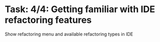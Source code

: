 # Task: 4/4: Getting familiar with IDE refactoring features

Show refactoring menu and available refactoring types in IDE